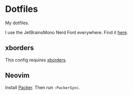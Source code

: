 # Dotfiles
My dotfiles.

I use the JetBrainsMono Nerd Font everywhere. Find it [here](https://www.nerdfonts.com/font-downloads).

## xborders
This config requires [xborders](https://github.com/deter0/xborder).
## Neovim
Install [Packer](https://github.com/wbthomason/packer.nvim).
Then run `:PackerSync`.
